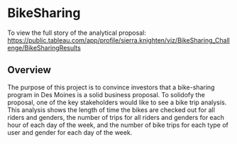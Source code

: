# BikeSharing

To view the full story of the analytical proposal: https://public.tableau.com/app/profile/sierra.knighten/viz/BikeSharing_Challenge/BikeSharingResults


## Overview 
The purpose of this project is to convince investors that a bike-sharing program in Des Moines is a solid business proposal.  To solidofy the proposal, one of the key stakeholders would like to see a bike trip analysis.  This analysis shows the length of time the bikes are checked out for all riders and genders, the number of trips for all riders and genders for each hour of each day of the week, and the number of bike trips for each type of user and gender for each day of the week. 